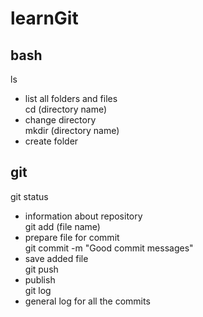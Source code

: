 # learnGit
## bash
ls<br>
- list all folders and files<br>
cd (directory name)<br>
- change directory<br>
mkdir (directory name)<br>
- create folder<br>

## git
git status<br>
- information about repository<br>
git add (file name)<br>
- prepare file for commit<br>
git commit -m "Good commit messages"<br>
- save added file<br>
git push<br>
- publish<br>
git log<br>
- general log for all the commits<br>